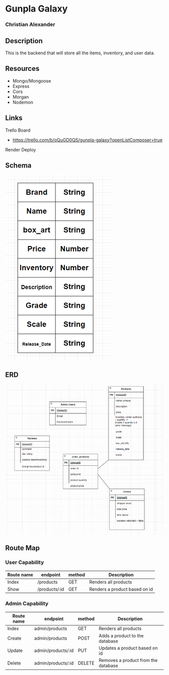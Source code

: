 # Gunpla Galaxy

### Christian Alexander

## Description
This is the backend that will store all the items, inventory, and user data.

## Resources
- Mongo/Mongoose
- Express
- Cors
- Morgan
- Nodemon

## Links
Trello Board
- https://trello.com/b/oQuGD0QS/gunpla-galaxy?openListComposer=true

Render Deploy

## Schema
![Product](./images/schema2.png)

## ERD
![ERD](./images/erd3.png)

## Route Map

### User Capability
| Route name  | endpoint | method | Description                 |
| ----------- | -------- | ------ | --------------------------- |
| Index | /products   | GET    | Renders all products |
| Show | /products/:id   | GET    | Renders a product based on id |

### Admin Capability
| Route name  | endpoint | method | Description                 |
| ----------- | -------- | ------ | --------------------------- |
| Index | admin/products   | GET    | Renders all products |
| Create | admin/products  | POST    | Adds a product to the database |
| Update | admin/products/:id   |  PUT   | Updates a product based on id |
| Delete | admin/products/:id   | DELETE   | Removes a product from the database |